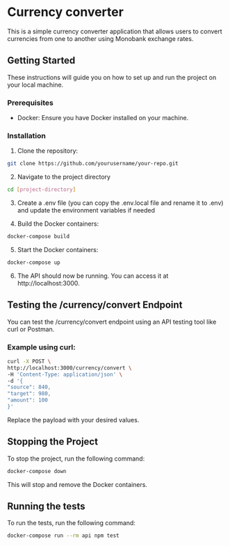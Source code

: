 # Currency converter

This is a simple currency converter application that allows users to convert currencies from one to another using
Monobank exchange rates.

## Getting Started

These instructions will guide you on how to set up and run the project on your local machine.

### Prerequisites

- Docker: Ensure you have Docker installed on your machine.

### Installation

1. Clone the repository:

```bash
git clone https://github.com/yourusername/your-repo.git
```

2. Navigate to the project directory

```bash
cd [project-directory]
```

3. Create a .env file (you can copy the .env.local file and rename it to .env) and update the environment variables if
   needed


4. Build the Docker containers:

```bash
docker-compose build
```

5. Start the Docker containers:

```bash
docker-compose up
```

6. The API should now be running. You can access it at http://localhost:3000.

## Testing the /currency/convert Endpoint

You can test the /currency/convert endpoint using an API testing tool like curl or Postman.

### Example using curl:

```bash
curl -X POST \
http://localhost:3000/currency/convert \
-H 'Content-Type: application/json' \
-d '{
"source": 840,
"target": 980,
"amount": 100
}'
```

Replace the payload with your desired values.

## Stopping the Project

To stop the project, run the following command:

```bash
docker-compose down
```

This will stop and remove the Docker containers.

## Running the tests

To run the tests, run the following command:

```bash
docker-compose run --rm api npm test
```
